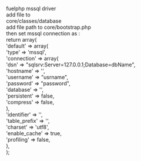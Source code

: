 fuelphp mssql driver <br />
add file to <br />
core/classes/database <br />
add file path to core/bootstrap.php <br />
then set mssql connection as : <br />
return array( <br />
		'default' => array( <br />
				'type' => 'mssql', <br />
				'connection' => array( <br />
						'dsn' => "sqlsrv:Server=127.0.0.1;Database=dbName", <br />
						'hostname' => '', <br />
						'username' => "usrname", <br />
						'password' => "password", <br />
						'database' => '', <br />
						'persistent' => false, <br />
						'compress' => false, <br />
				), <br />
				'identifier' => '', <br />
				'table_prefix' => '', <br />
				'charset' => 'utf8', <br />
				'enable_cache' => true, <br />
				'profiling' => false, <br />
		), <br />
);<br />
